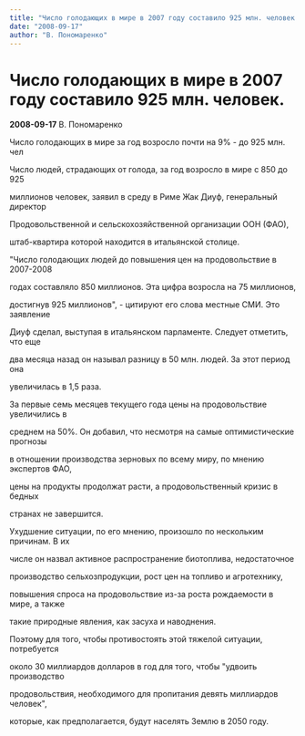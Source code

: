 ```yaml
---
title: "Число голодающих в мире в 2007 году составило 925 млн. человек."
date: "2008-09-17"
author: "В. Пономаренко"
---
```


# Число голодающих в мире в 2007 году составило 925 млн. человек.

**2008-09-17** В. Пономаренко

Число голодающих в мире за год возросло почти на 9% - до 925 млн. чел

Число людей, страдающих от голода, за год возросло в мире с 850 до 925

миллионов человек, заявил в среду в Риме Жак Диуф, генеральный директор

Продовольственной и сельскохозяйственной организации ООН (ФАО),

штаб-квартира которой находится в итальянской столице.

"Число голодающих людей до повышения цен на продовольствие в 2007-2008

годах составляло 850 миллионов. Эта цифра возросла на 75 миллионов,

достигнув 925 миллионов", - цитируют его слова местные СМИ. Это заявление

Диуф сделал, выступая в итальянском парламенте. Следует отметить, что еще

два месяца назад он называл разницу в 50 млн. людей. За этот период она

увеличилась в 1,5 раза.

За первые семь месяцев текущего года цены на продовольствие увеличились в

среднем на 50%. Он добавил, что несмотря на самые оптимистические прогнозы

в отношении производства зерновых по всему миру, по мнению экспертов ФАО,

цены на продукты продолжат расти, а продовольственный кризис в бедных

странах не завершится.

Ухудшение ситуации, по его мнению, произошло по нескольким причинам. В их

числе он назвал активное распространение биотоплива, недостаточное

производство сельхозпродукции, рост цен на топливо и агротехнику,

повышения спроса на продовольствие из-за роста рождаемости в мире, а также

такие природные явления, как засуха и наводнения.

Поэтому для того, чтобы противостоять этой тяжелой ситуации, потребуется

около 30 миллиардов долларов в год для того, чтобы "удвоить производство

продовольствия, необходимого для пропитания девять миллиардов человек",

которые, как предполагается, будут населять Землю в 2050 году.